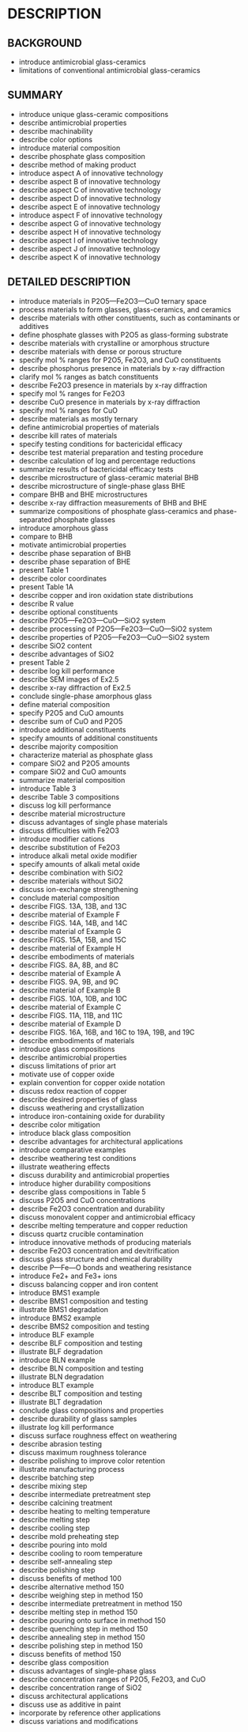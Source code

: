 # DESCRIPTION

## BACKGROUND

- introduce antimicrobial glass-ceramics
- limitations of conventional antimicrobial glass-ceramics

## SUMMARY

- introduce unique glass-ceramic compositions
- describe antimicrobial properties
- describe machinability
- describe color options
- introduce material composition
- describe phosphate glass composition
- describe method of making product
- introduce aspect A of innovative technology
- describe aspect B of innovative technology
- describe aspect C of innovative technology
- describe aspect D of innovative technology
- describe aspect E of innovative technology
- introduce aspect F of innovative technology
- describe aspect G of innovative technology
- describe aspect H of innovative technology
- describe aspect I of innovative technology
- describe aspect J of innovative technology
- describe aspect K of innovative technology

## DETAILED DESCRIPTION

- introduce materials in P2O5—Fe2O3—CuO ternary space
- process materials to form glasses, glass-ceramics, and ceramics
- describe materials with other constituents, such as contaminants or additives
- define phosphate glasses with P2O5 as glass-forming substrate
- describe materials with crystalline or amorphous structure
- describe materials with dense or porous structure
- specify mol % ranges for P2O5, Fe2O3, and CuO constituents
- describe phosphorus presence in materials by x-ray diffraction
- clarify mol % ranges as batch constituents
- describe Fe2O3 presence in materials by x-ray diffraction
- specify mol % ranges for Fe2O3
- describe CuO presence in materials by x-ray diffraction
- specify mol % ranges for CuO
- describe materials as mostly ternary
- define antimicrobial properties of materials
- describe kill rates of materials
- specify testing conditions for bactericidal efficacy
- describe test material preparation and testing procedure
- describe calculation of log and percentage reductions
- summarize results of bactericidal efficacy tests
- describe microstructure of glass-ceramic material BHB
- describe microstructure of single-phase glass BHE
- compare BHB and BHE microstructures
- describe x-ray diffraction measurements of BHB and BHE
- summarize compositions of phosphate glass-ceramics and phase-separated phosphate glasses
- introduce amorphous glass
- compare to BHB
- motivate antimicrobial properties
- describe phase separation of BHB
- describe phase separation of BHE
- present Table 1
- describe color coordinates
- present Table 1A
- describe copper and iron oxidation state distributions
- describe R value
- describe optional constituents
- describe P2O5—Fe2O3—CuO—SiO2 system
- describe processing of P2O5—Fe2O3—CuO—SiO2 system
- describe properties of P2O5—Fe2O3—CuO—SiO2 system
- describe SiO2 content
- describe advantages of SiO2
- present Table 2
- describe log kill performance
- describe SEM images of Ex2.5
- describe x-ray diffraction of Ex2.5
- conclude single-phase amorphous glass
- define material composition
- specify P2O5 and CuO amounts
- describe sum of CuO and P2O5
- introduce additional constituents
- specify amounts of additional constituents
- describe majority composition
- characterize material as phosphate glass
- compare SiO2 and P2O5 amounts
- compare SiO2 and CuO amounts
- summarize material composition
- introduce Table 3
- describe Table 3 compositions
- discuss log kill performance
- describe material microstructure
- discuss advantages of single phase materials
- discuss difficulties with Fe2O3
- introduce modifier cations
- describe substitution of Fe2O3
- introduce alkali metal oxide modifier
- specify amounts of alkali metal oxide
- describe combination with SiO2
- describe materials without SiO2
- discuss ion-exchange strengthening
- conclude material composition
- describe FIGS. 13A, 13B, and 13C
- describe material of Example F
- describe FIGS. 14A, 14B, and 14C
- describe material of Example G
- describe FIGS. 15A, 15B, and 15C
- describe material of Example H
- describe embodiments of materials
- describe FIGS. 8A, 8B, and 8C
- describe material of Example A
- describe FIGS. 9A, 9B, and 9C
- describe material of Example B
- describe FIGS. 10A, 10B, and 10C
- describe material of Example C
- describe FIGS. 11A, 11B, and 11C
- describe material of Example D
- describe FIGS. 16A, 16B, and 16C to 19A, 19B, and 19C
- describe embodiments of materials
- introduce glass compositions
- describe antimicrobial properties
- discuss limitations of prior art
- motivate use of copper oxide
- explain convention for copper oxide notation
- discuss redox reaction of copper
- describe desired properties of glass
- discuss weathering and crystallization
- introduce iron-containing oxide for durability
- describe color mitigation
- introduce black glass composition
- describe advantages for architectural applications
- introduce comparative examples
- describe weathering test conditions
- illustrate weathering effects
- discuss durability and antimicrobial properties
- introduce higher durability compositions
- describe glass compositions in Table 5
- discuss P2O5 and CuO concentrations
- describe Fe2O3 concentration and durability
- discuss monovalent copper and antimicrobial efficacy
- describe melting temperature and copper reduction
- discuss quartz crucible contamination
- introduce innovative methods of producing materials
- describe Fe2O3 concentration and devitrification
- discuss glass structure and chemical durability
- describe P—Fe—O bonds and weathering resistance
- introduce Fe2+ and Fe3+ ions
- discuss balancing copper and iron content
- introduce BMS1 example
- describe BMS1 composition and testing
- illustrate BMS1 degradation
- introduce BMS2 example
- describe BMS2 composition and testing
- introduce BLF example
- describe BLF composition and testing
- illustrate BLF degradation
- introduce BLN example
- describe BLN composition and testing
- illustrate BLN degradation
- introduce BLT example
- describe BLT composition and testing
- illustrate BLT degradation
- conclude glass compositions and properties
- describe durability of glass samples
- illustrate log kill performance
- discuss surface roughness effect on weathering
- describe abrasion testing
- discuss maximum roughness tolerance
- describe polishing to improve color retention
- illustrate manufacturing process
- describe batching step
- describe mixing step
- describe intermediate pretreatment step
- describe calcining treatment
- describe heating to melting temperature
- describe melting step
- describe cooling step
- describe mold preheating step
- describe pouring into mold
- describe cooling to room temperature
- describe self-annealing step
- describe polishing step
- discuss benefits of method 100
- describe alternative method 150
- describe weighing step in method 150
- describe intermediate pretreatment in method 150
- describe melting step in method 150
- describe pouring onto surface in method 150
- describe quenching step in method 150
- describe annealing step in method 150
- describe polishing step in method 150
- discuss benefits of method 150
- describe glass composition
- discuss advantages of single-phase glass
- describe concentration ranges of P2O5, Fe2O3, and CuO
- describe concentration range of SiO2
- discuss architectural applications
- discuss use as additive in paint
- incorporate by reference other applications
- discuss variations and modifications

